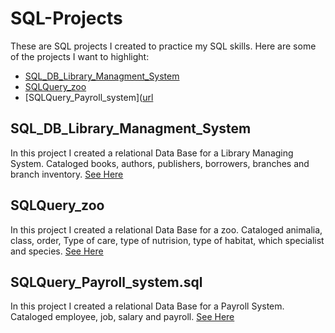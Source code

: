 # SQL-Projects
These are SQL projects I created to practice my SQL skills. Here are some of the projects I want to highlight:

- [SQL_DB_Library_Managment_System](#sql_db_library_managment_system)
- [SQLQuery_zoo](#sqlquery_zoo)
- [SQLQuery_Payroll_system]([url](#sqlquery_payroll_systemsql)

## SQL_DB_Library_Managment_System
In this project I created a relational Data Base for a Library Managing System. Cataloged books, authors, publishers, borrowers, branches and branch inventory.
[See Here](SQL_DB_Library_Managment_System.sql)

## SQLQuery_zoo
In this project I created a relational Data Base for a zoo. Cataloged animalia, class, order, Type of care, type of nutrision, type of habitat, which specialist and species.
[See Here](SQLQuery_zoo.sql)

## SQLQuery_Payroll_system.sql
In this project I created a relational Data Base for a Payroll System. Cataloged employee, job, salary and payroll.
[See Here](SQLQuery_Payroll_system.sql)
